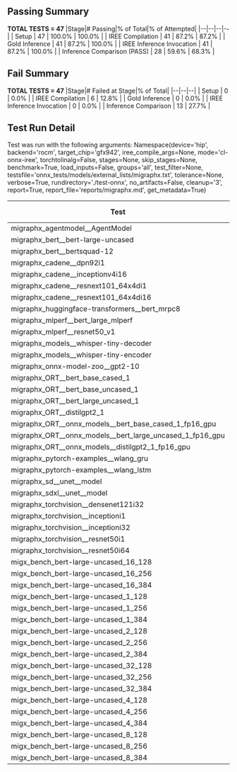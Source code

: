 ## Passing Summary

**TOTAL TESTS = 47**
|Stage|# Passing|% of Total|% of Attempted|
|--|--|--|--|
| Setup | 47 | 100.0% | 100.0% |
| IREE Compilation | 41 | 87.2% | 87.2% |
| Gold Inference | 41 | 87.2% | 100.0% |
| IREE Inference Invocation | 41 | 87.2% | 100.0% |
| Inference Comparison (PASS) | 28 | 59.6% | 68.3% |
## Fail Summary

**TOTAL TESTS = 47**
|Stage|# Failed at Stage|% of Total|
|--|--|--|
| Setup | 0 | 0.0% |
| IREE Compilation | 6 | 12.8% |
| Gold Inference | 0 | 0.0% |
| IREE Inference Invocation | 0 | 0.0% |
| Inference Comparison | 13 | 27.7% |
## Test Run Detail
Test was run with the following arguments:
Namespace(device='hip', backend='rocm', target_chip='gfx942', iree_compile_args=None, mode='cl-onnx-iree', torchtolinalg=False, stages=None, skip_stages=None, benchmark=True, load_inputs=False, groups='all', test_filter=None, testsfile='onnx_tests/models/external_lists/migraphx.txt', tolerance=None, verbose=True, rundirectory='./test-onnx', no_artifacts=False, cleanup='3', report=True, report_file='reports/migraphx.md', get_metadata=True)

| Test | Exit Status | Mean Benchmark Time (ms) | Notes |
|--|--|--|--|
| migraphx_agentmodel__AgentModel | compilation | None | |
| migraphx_bert__bert-large-uncased | PASS | 19.32080287520808 | |
| migraphx_bert__bertsquad-12 | compilation | None | |
| migraphx_cadene__dpn92i1 | Numerics | 42.61856011968727 | |
| migraphx_cadene__inceptionv4i16 | PASS | 156.36649797670543 | |
| migraphx_cadene__resnext101_64x4di1 | Numerics | 118.08827395240466 | |
| migraphx_cadene__resnext101_64x4di16 | Numerics | 392.60368530328077 | |
| migraphx_huggingface-transformers__bert_mrpc8 | PASS | 7.367155285060612 | |
| migraphx_mlperf__bert_large_mlperf | Numerics | 24.75634196923039 | |
| migraphx_mlperf__resnet50_v1 | compilation | None | |
| migraphx_models__whisper-tiny-decoder | PASS | 34.72704502443472 | |
| migraphx_models__whisper-tiny-encoder | Numerics | 141.72532589485246 | |
| migraphx_onnx-model-zoo__gpt2-10 | compilation | None | |
| migraphx_ORT__bert_base_cased_1 | PASS | 101.45276713938938 | |
| migraphx_ORT__bert_base_uncased_1 | PASS | 101.082010372054 | |
| migraphx_ORT__bert_large_uncased_1 | PASS | 503.13577118019265 | |
| migraphx_ORT__distilgpt2_1 | PASS | 54.35818111380706 | |
| migraphx_ORT__onnx_models__bert_base_cased_1_fp16_gpu | Numerics | 63.04459177860707 | |
| migraphx_ORT__onnx_models__bert_large_uncased_1_fp16_gpu | Numerics | 297.4354390365382 | |
| migraphx_ORT__onnx_models__distilgpt2_1_fp16_gpu | Numerics | 32.32485043223608 | |
| migraphx_pytorch-examples__wlang_gru | PASS | 15.516861168624358 | |
| migraphx_pytorch-examples__wlang_lstm | PASS | 6.748383350402506 | |
| migraphx_sd__unet__model | import_model | None | |
| migraphx_sdxl__unet__model | import_model | None | |
| migraphx_torchvision__densenet121i32 | Numerics | 74.6613463938788 | |
| migraphx_torchvision__inceptioni1 | PASS | 41.09807595537574 | |
| migraphx_torchvision__inceptioni32 | PASS | 107.67512339063815 | |
| migraphx_torchvision__resnet50i1 | Numerics | 12.179091229642692 | |
| migraphx_torchvision__resnet50i64 | Numerics | 153.6948726667712 | |
| migx_bench_bert-large-uncased_16_128 | PASS | 36.48092899994369 | |
| migx_bench_bert-large-uncased_16_256 | PASS | 317.5767974815133 | |
| migx_bench_bert-large-uncased_16_384 | Numerics | 81.66297276814778 | |
| migx_bench_bert-large-uncased_1_128 | PASS | 13.07406954260336 | |
| migx_bench_bert-large-uncased_1_256 | PASS | 13.33274573978013 | |
| migx_bench_bert-large-uncased_1_384 | PASS | 19.44942285168778 | |
| migx_bench_bert-large-uncased_2_128 | PASS | 21.936766193470074 | |
| migx_bench_bert-large-uncased_2_256 | PASS | 13.359861653415287 | |
| migx_bench_bert-large-uncased_2_384 | PASS | 21.926555472115677 | |
| migx_bench_bert-large-uncased_32_128 | PASS | 73.10630561163028 | |
| migx_bench_bert-large-uncased_32_256 | PASS | 114.75076547099484 | |
| migx_bench_bert-large-uncased_32_384 | Numerics | 164.3660591604809 | |
| migx_bench_bert-large-uncased_4_128 | PASS | 14.412368774464746 | |
| migx_bench_bert-large-uncased_4_256 | PASS | 18.223758014794598 | |
| migx_bench_bert-large-uncased_4_384 | PASS | 27.317956281013977 | |
| migx_bench_bert-large-uncased_8_128 | PASS | 20.740025685917512 | |
| migx_bench_bert-large-uncased_8_256 | PASS | 30.580721741569217 | |
| migx_bench_bert-large-uncased_8_384 | PASS | 44.80308022660514 | |
